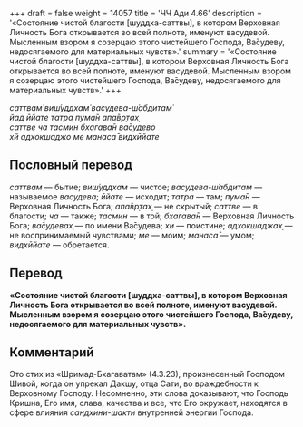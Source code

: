 +++
draft = false
weight = 14057
title = 'ЧЧ Ади 4.66'
description = '«Состояние чистой благости [шуддха-саттвы], в котором Верховная Личность Бога открывается во всей полноте, именуют васудевой. Мысленным взором я созерцаю этого чистейшего Господа, Ва̄судеву, недосягаемого для материальных чувств».'
summary = '«Состояние чистой благости [шуддха-саттвы], в котором Верховная Личность Бога открывается во всей полноте, именуют васудевой. Мысленным взором я созерцаю этого чистейшего Господа, Ва̄судеву, недосягаемого для материальных чувств».'
+++

_саттвам̇ виш́уддхам̇ васудева-ш́абдитам̇  
йад ӣйате татра пума̄н апа̄вр̣тах̣  
саттве ча тасмин бхагава̄н ва̄судево  
хй адхокшаджо ме манаса̄ видхӣйате_

## Пословный перевод

_саттвам_ — бытие; _виш́уддхам_ — чистое; _васудева_\-_ш́абдитам_ — называемое _васудева_; _ӣйате_ — исходит; _татра_ — там; _пума̄н_ — Верховная Личность Бога; _апа̄вр̣тах̣_ — не скрытый; _саттве_ — в благости; _ча_ — также; _тасмин_ — в той; _бхагава̄н_ — Верховная Личность Бога; _ва̄судевах̣_ — по имени Ва̄судева; _хи_ — поистине; _адхокшаджах̣_ — не воспринимаемый чувствами; _ме_ — моим; _манаса̄_ — умом; _видхӣйате_ — обретается.

## Перевод

**«Состояние чистой благости \[шуддха-саттвы\], в котором Верховная Личность Бога открывается во всей полноте, именуют васудевой. Мысленным взором я созерцаю этого чистейшего Господа, Ва̄судеву, недосягаемого для материальных чувств».**

## Комментарий

Это стих из «Шримад-Бхагаватам» (4.3.23), произнесенный Господом Шивой, когда он упрекал Дакшу, отца Сати, во враждебности к Верховному Господу. Несомненно, эти слова доказывают, что Господь Кришна, Его имя, слава, качества и все, что Его окружает, находятся в сфере влияния _сандхини-шакти_ внутренней энергии Господа.
